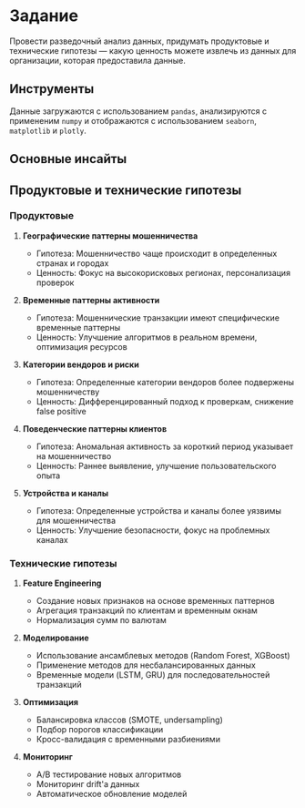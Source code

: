 # Задание

Провести разведочный анализ данных, придумать продуктовые и технические гипотезы — какую ценность можете извлечь из данных для организации, которая предоставила данные.

## Инструменты

Данные загружаются с использованием `pandas`, анализируются с примененим `numpy` и отображаются с использованием `seaborn`, `matplotlib` и `plotly`. 

## Основные инсайты



## Продуктовые и технические гипотезы

### Продуктовые 

1. **Географические паттерны мошенничества**
   - Гипотеза: Мошенничество чаще происходит в определенных странах и городах
   - Ценность: Фокус на высокорисковых регионах, персонализация проверок

2. **Временные паттерны активности**
   - Гипотеза: Мошеннические транзакции имеют специфические временные паттерны
   - Ценность: Улучшение алгоритмов в реальном времени, оптимизация ресурсов

3. **Категории вендоров и риски**
   - Гипотеза: Определенные категории вендоров более подвержены мошенничеству
   - Ценность: Дифференцированный подход к проверкам, снижение false positive

4. **Поведенческие паттерны клиентов**
   - Гипотеза: Аномальная активность за короткий период указывает на мошенничество
   - Ценность: Раннее выявление, улучшение пользовательского опыта

5. **Устройства и каналы**
   - Гипотеза: Определенные устройства и каналы более уязвимы для мошенничества
   - Ценность: Улучшение безопасности, фокус на проблемных каналах

### Технические гипотезы

1. **Feature Engineering**
   - Создание новых признаков на основе временных паттернов
   - Агрегация транзакций по клиентам и временным окнам
   - Нормализация сумм по валютам

2. **Моделирование**
   - Использование ансамблевых методов (Random Forest, XGBoost)
   - Применение методов для несбалансированных данных
   - Временные модели (LSTM, GRU) для последовательностей транзакций

3. **Оптимизация**
   - Балансировка классов (SMOTE, undersampling)
   - Подбор порогов классификации
   - Кросс-валидация с временными разбиениями

4. **Мониторинг**
   - A/B тестирование новых алгоритмов
   - Мониторинг drift'а данных
   - Автоматическое обновление моделей